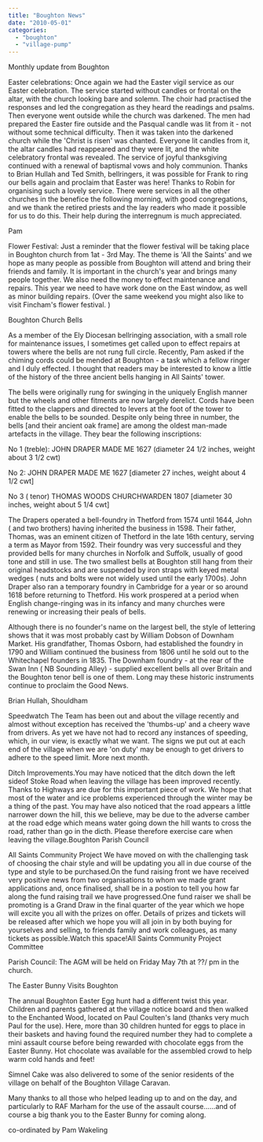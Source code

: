 ```yaml
---
title: "Boughton News"
date: "2010-05-01"
categories: 
  - "boughton"
  - "village-pump"
---
```


Monthly update from Boughton

Easter celebrations: Once again we had the Easter vigil service as our Easter celebration. The service started without candles or frontal on the altar, with the church looking bare and solemn. The choir had practised the responses and led the congregation as they heard the readings and psalms. Then everyone went outside while the church was darkened. The men had prepared the Easter fire outside and the Pasqual candle was lit from it - not without some technical difficulty. Then it was taken into the darkened church while the 'Christ is risen' was chanted. Everyone lit candles from it, the altar candles had reappeared and they were lit, and the white celebratory frontal was revealed. The service of joyful thanksgiving continued with a renewal of baptismal vows and holy communion. Thanks to Brian Hullah and Ted Smith, bellringers, it was possible for Frank to ring our bells again and proclaim that Easter was here! Thanks to Robin for organising such a lovely service. There were services in all the other churches in the benefice the following morning, with good congregations, and we thank the retired priests and the lay readers who made it possible for us to do this. Their help during the interregnum is much appreciated.

Pam

Flower Festival: Just a reminder that the flower festival will be taking place in Boughton church from 1at - 3rd May. The theme is 'All the Saints' and we hope as many people as possible from Boughton will attend and bring their friends and family. It is important in the church's year and brings many people together. We also need the money to effect maintenance and repairs. This year we need to have work done on the East window, as well as minor building repairs. (Over the same weekend you might also like to visit Fincham's flower festival. )

Boughton Church Bells

As a member of the Ely Diocesan bellringing association, with a small role for maintenance issues, I sometimes get called upon to effect repairs at towers where the bells are not rung full circle. Recently, Pam asked if the chiming cords could be mended at Boughton - a task which a fellow ringer and I duly effected. I thought that readers may be interested to know a little of the history of the three ancient bells hanging in All Saints' tower.

The bells were originally rung for swinging in the uniquely English manner but the wheels and other fitments are now largely derelict. Cords have been fitted to the clappers and directed to levers at the foot of the tower to enable the bells to be sounded. Despite only being three in number, the bells \[and their ancient oak frame\] are among the oldest man-made artefacts in the village. They bear the following inscriptions:

No 1 (treble): JOHN DRAPER MADE ME 1627 (diameter 24 1/2 inches, weight about 3 1/2 cwt)

No 2: JOHN DRAPER MADE ME 1627 \[diameter 27 inches, weight about 4 1/2 cwt\]

No 3 ( tenor) THOMAS WOODS CHURCHWARDEN 1807 \[diameter 30 inches, weight about 5 1/4 cwt\]

The Drapers operated a bell-foundry in Thetford from 1574 until 1644, John ( and two brothers) having inherited the business in 1598. Their father, Thomas, was an eminent citizen of Thetford in the late 16th century, serving a term as Mayor from 1592. Their foundry was very successful and they provided bells for many churches in Norfolk and Suffolk, usually of good tone and still in use. The two smallest bells at Boughton still hang from their original headstocks and are suspended by iron straps with keyed metal wedges ( nuts and bolts were not widely used until the early 1700s). John Draper also ran a temporary foundry in Cambridge for a year or so around 1618 before returning to Thetford. His work prospered at a period when English change-ringing was in its infancy and many churches were renewing or increasing their peals of bells.

Although there is no founder's name on the largest bell, the style of lettering shows that it was most probably cast by William Dobson of Downham Market. His grandfather, Thomas Osborn, had established the foundry in 1790 and William continued the business from 1806 until he sold out to the Whitechapel founders in 1835. The Downham foundry - at the rear of the Swan Inn ( NB Sounding Alley) - supplied excellent bells all over Britain and the Boughton tenor bell is one of them. Long may these historic instruments continue to proclaim the Good News.

Brian Hullah, Shouldham

Speedwatch The Team has been out and about the village recently and almost without exception has received the 'thumbs-up' and a cheery wave from drivers. As yet we have not had to record any instances of speeding, which, in our view, is exactly what we want. The signs we put out at each end of the village when we are 'on duty' may be enough to get drivers to adhere to the speed limit. More next month.

Ditch Improvements.You may have noticed that the ditch down the left sideof Stoke Road when leaving the village has been improved recently. Thanks to Highways are due for this important piece of work. We hope that most of the water and ice problems experienced through the winter may be a thing of the past. You may have also noticed that the road appears a little narrower down the hill, this we believe, may be due to the adverse camber at the road edge which means water going down the hill wants to cross the road, rather than go in the dicth. Please therefore exercise care when leaving the village.Boughton Parish Council

All Saints Community Project We have moved on with the challenging task of choosing the chair style and will be updating you all in due course of the type and style to be purchased.On the fund raising front we have received very positive news from two organisations to whom we made grant applications and, once finalised, shall be in a postion to tell you how far along the fund raising trail we have progressed.One fund raiser we shall be promoting is a Grand Draw in the final quarter of the year which we hope will excite you all with the prizes on offer. Details of prizes and tickets will be released after which we hope you will all join in by both buying for yourselves and selling, to friends family and work colleagues, as many tickets as possible.Watch this space!All Saints Community Project Committee

Parish Council: The AGM will be held on Friday May 7th at ??/ pm in the church.

The Easter Bunny Visits Boughton

The annual Boughton Easter Egg hunt had a different twist this year. Children and parents gathered at the village notice board and then walked to the Enchanted Wood, located on Paul Coulten's land (thanks very much Paul for the use). Here, more than 30 children hunted for eggs to place in their baskets and having found the required number they had to complete a mini assault course before being rewarded with chocolate eggs from the Easter Bunny. Hot chocolate was available for the assembled crowd to help warm cold hands and feet!

Simnel Cake was also delivered to some of the senior residents of the village on behalf of the Boughton Village Caravan.

Many thanks to all those who helped leading up to and on the day, and particularly to RAF Marham for the use of the assault course......and of course a big thank you to the Easter Bunny for coming along.

co-ordinated by Pam Wakeling
